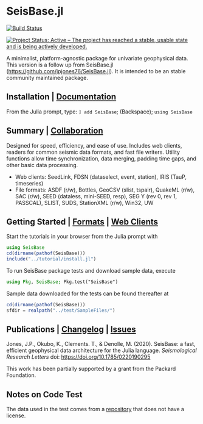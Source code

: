 # SeisBase.jl

[![Build Status](https://github.com/SeismoJulia/SeisBase.jl/actions/workflows/ci.yml/badge.svg)](https://github.com/SeismoJulia/SeisBase.jl/actions/workflows/ci.yml)  

<!-- [![codecov](https://codecov.io/gh/jpjones76/SeisBase.jl/branch/master/graph/badge.svg)](https://codecov.io/gh/jpjones76/SeisBase.jl)[![Coverage Status](https://coveralls.io/repos/github/jpjones76/SeisBase.jl/badge.svg?branch=master)](https://coveralls.io/github/jpjones76/SeisBase.jl?branch=master) [![Documentation Status](https://readthedocs.org/projects/SeisBase/badge/?version=latest)](https://SeisBase.readthedocs.io/en/latest/?badge=latest) -->
[![Project Status: Active – The project has reached a stable, usable state and is being actively developed.](https://www.repostatus.org/badges/latest/active.svg)](https://www.repostatus.org/#active)

A minimalist, platform-agnostic package for univariate geophysical data.
This version is a follow up from SeisBase.jl (https://github.com/jpjones76/SeisBase.jl). It is intended to be an stable community maintained package.

## Installation | [Documentation](http://SeisBase.readthedocs.org)
From the Julia prompt, type: `] add SeisBase`; (Backspace); `using SeisBase`

## Summary | [Collaboration](docs/CONTRIBUTE.md)
Designed for speed, efficiency, and ease of use. Includes web clients, readers for common seismic data formats, and fast file writers. Utility functions allow time synchronization, data merging, padding time gaps, and other basic data processing.

* Web clients: SeedLink, FDSN (dataselect, event, station), IRIS (TauP, timeseries)
* File formats: ASDF (r/w), Bottles, GeoCSV (slist, tspair), QuakeML (r/w), SAC (r/w), SEED (dataless, mini-SEED, resp), SEG Y (rev 0, rev 1, PASSCAL), SLIST, SUDS, StationXML (r/w), Win32, UW

## Getting Started | [Formats](docs/FORMATS.md) | [Web Clients](docs/WEB.md)
Start the tutorials in your browser from the Julia prompt with

```julia
using SeisBase
cd(dirname(pathof(SeisBase)))
include("../tutorial/install.jl")
```

To run SeisBase package tests and download sample data, execute

```julia
using Pkg, SeisBase; Pkg.test("SeisBase")
```

Sample data downloaded for the tests can be found thereafter at

```julia
cd(dirname(pathof(SeisBase))) 
sfdir = realpath("../test/SampleFiles/")
```

## Publications | [Changelog](docs/CHANGELOG.md) | [Issues](docs/ISSUES.md)
Jones, J.P.,  Okubo, K., Clements. T., \& Denolle, M. (2020). SeisBase: a fast, efficient geophysical data architecture for the Julia language. *Seismological Research Letters* doi: https://doi.org/10.1785/0220190295

This work has been partially supported by a grant from the Packard Foundation.

## Notes on Code Test
The data used in the test comes from a [repository](!https://github.com/jpjones76/SeisBase-TestData) that does not have a license.

